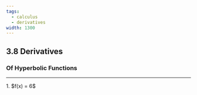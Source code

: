 ```yaml
---
tags:
  - calculus
  - derivatives
width: 1300
---
```


## 3.8 Derivatives

### Of Hyperbolic Functions

---

<grid drag="40 30" drop="topleft">
1. $f(x) = 6$
</grid>

